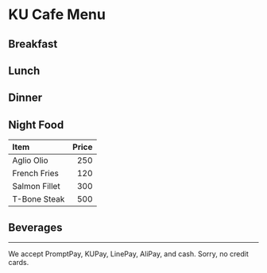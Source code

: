 # KU Cafe Menu


## Breakfast

## Lunch 


## Dinner


## Night Food
| Item                                   | Price |
|:---------------------------------------|------:|
| Aglio Olio                             |  250  | 
| French Fries                           |  120  |
| Salmon Fillet                          |  300  |
| T-Bone Steak                           |  500  |

## Beverages



---

We accept PromptPay, KUPay, LinePay, AliPay, and cash. Sorry, no credit cards.
